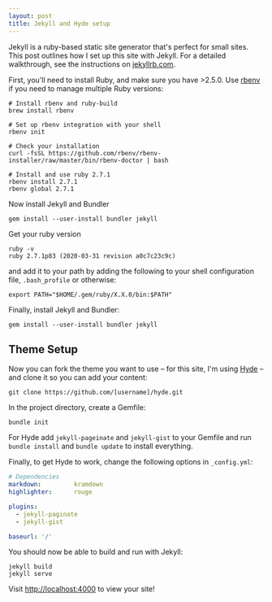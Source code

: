 ```yaml
---
layout: post
title: Jekyll and Hyde setup
---
```


Jekyll is a ruby-based static site generator that's perfect for small sites. This post outlines how I set up this site with Jekyll. For a detailed walkthrough, see the instructions on [jekyllrb.com](https://jekyllrb.com/docs/installation/macos/).

First, you'll need to install Ruby, and make sure you have >2.5.0. Use [rbenv](https://github.com/rbenv/rbenv) if you need to manage multiple Ruby versions:


```
# Install rbenv and ruby-build
brew install rbenv

# Set up rbenv integration with your shell
rbenv init

# Check your installation
curl -fsSL https://github.com/rbenv/rbenv-installer/raw/master/bin/rbenv-doctor | bash

# Install and use ruby 2.7.1
rbenv install 2.7.1
rbenv global 2.7.1
```

Now install Jekyll and Bundler

```
gem install --user-install bundler jekyll
```

Get your ruby version

```
ruby -v
ruby 2.7.1p83 (2020-03-31 revision a0c7c23c9c)
```

and add it to your path by adding the following to your shell configuration file, `.bash_profile` or otherwise:

```
export PATH="$HOME/.gem/ruby/X.X.0/bin:$PATH"
```

Finally, install Jekyll and Bundler:

```
gem install --user-install bundler jekyll
```


## Theme Setup

Now you can fork the theme you want to use – for this site, I'm using [Hyde](https://github.com/poole/hyde) – and clone it so you can add your content:

```
git clone https://github.com/[username]/hyde.git
```

In the project directory, create a Gemfile:

```
bundle init
```

For Hyde add `jekyll-pageinate` and `jekyll-gist` to your Gemfile and run `bundle install` and `bundle update` to install everything.

Finally, to get Hyde to work, change the following options in `_config.yml`:

```yml
# Dependencies
markdown:         kramdown
highlighter:      rouge

plugins:
  - jekyll-paginate
  - jekyll-gist

baseurl: '/'
```

You should now be able to build and run with Jekyll:

```
jekyll build
jekyll serve
```

Visit [http://localhost:4000](http://localhost:4000) to view your site!
